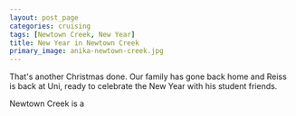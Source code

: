 ```yaml
---
layout: post_page
categories: cruising
tags: [Newtown Creek, New Year]
title: New Year in Newtown Creek
primary_image: anika-newtown-creek.jpg
---
```

That's another Christmas done. Our family has gone back home and Reiss is back at Uni,
ready to celebrate the New Year with his student friends.

Newtown Creek is a
